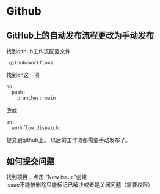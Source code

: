 # Github

## GitHub上的自动发布流程更改为手动发布
找到github工作流配置文件   
```text
.github/workflows
```
找到on这一项
```sh
on:
  push:
    branches: main
```

改成
```sh
on:
  workflow_dispatch:
```

提交到github上。
以后的工作流都需要手动发布了。

## 如何提交问题
找到项目，点击 “New issue”创建  
issue不能被删除只能标记已解决或者是关闭问题（需要权限）  

